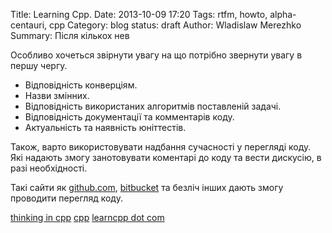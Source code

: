 Title: Learning Cpp. 
Date: 2013-10-09 17:20
Tags: rtfm, howto, alpha-centauri, cpp
Category: blog
status: draft
Author: Wladislaw Merezhko
Summary: Після кількох нев



Особливо хочеться звірнути увагу на що потрібно звернути увагу в першу чергу.

 * Відповідність конверціям.
 * Назви змінних.
 * Відповідність використаних алгоритмів поставленій задачі.
 * Відповідність документації та комментарів коду.
 * Актуальність та наявність юніттестів.

Також, варто використовувати надбання сучасності у перегляді коду. Які надають змогу занотовувати коментарі до коду та вести дискусію, в  разі необхідності.

Такі сайти як [github.com](http://github.com), [bitbucket](http://bitbucket.org) та безліч інших дають змогу проводити перегляд коду.

[thinking in cpp](...)
[cpp](http://www.parashift.com/c++-faq-lite/)
[learncpp dot com](http://www.learncpp.com/)
